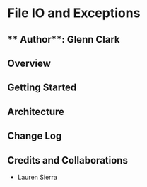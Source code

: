 # File IO and Exceptions

## ** Author**: Glenn Clark 

## Overview
## Getting Started
## Architecture
## Change Log
## Credits and Collaborations
- Lauren Sierra
